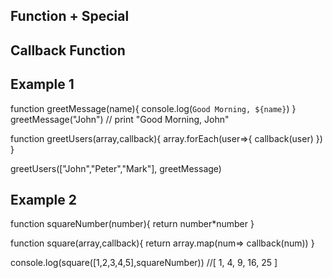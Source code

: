 ## Function + Special 
## Callback Function 
## Example 1 
function greetMessage(name){
    console.log(`Good Morning, ${name}`)
}
greetMessage("John") // print "Good Morning, John"


function greetUsers(array,callback){
    array.forEach(user=>{
        callback(user)
    })
}


greetUsers(["John","Peter","Mark"], greetMessage)
<!-- Good Morning, John
Good Morning, John
Good Morning, Peter
Good Morning, Mark -->

## Example 2 
function squareNumber(number){
return number*number
}

function square(array,callback){
return array.map(num=> callback(num))
}

console.log(square([1,2,3,4,5],squareNumber))
//[ 1, 4, 9, 16, 25 ]

